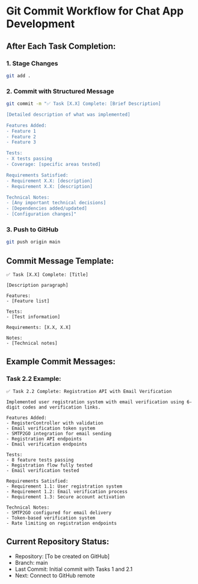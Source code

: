 # Git Commit Workflow for Chat App Development

## After Each Task Completion:

### 1. Stage Changes
```bash
git add .
```

### 2. Commit with Structured Message
```bash
git commit -m "✅ Task [X.X] Complete: [Brief Description]

[Detailed description of what was implemented]

Features Added:
- Feature 1
- Feature 2
- Feature 3

Tests:
- X tests passing
- Coverage: [specific areas tested]

Requirements Satisfied:
- Requirement X.X: [description]
- Requirement X.X: [description]

Technical Notes:
- [Any important technical decisions]
- [Dependencies added/updated]
- [Configuration changes]"
```

### 3. Push to GitHub
```bash
git push origin main
```

## Commit Message Template:

```
✅ Task [X.X] Complete: [Title]

[Description paragraph]

Features:
- [Feature list]

Tests:
- [Test information]

Requirements: [X.X, X.X]

Notes:
- [Technical notes]
```

## Example Commit Messages:

### Task 2.2 Example:
```
✅ Task 2.2 Complete: Registration API with Email Verification

Implemented user registration system with email verification using 6-digit codes and verification links.

Features Added:
- RegisterController with validation
- Email verification token system
- SMTP2GO integration for email sending
- Registration API endpoints
- Email verification endpoints

Tests:
- 8 feature tests passing
- Registration flow fully tested
- Email verification tested

Requirements Satisfied:
- Requirement 1.1: User registration system
- Requirement 1.2: Email verification process
- Requirement 1.3: Secure account activation

Technical Notes:
- SMTP2GO configured for email delivery
- Token-based verification system
- Rate limiting on registration endpoints
```

## Current Repository Status:
- Repository: [To be created on GitHub]
- Branch: main
- Last Commit: Initial commit with Tasks 1 and 2.1
- Next: Connect to GitHub remote